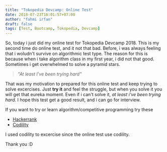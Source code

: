 ```yaml
---
title: "Tokopedia Devcamp: Online Test"
date: 2018-07-23T16:01:57+07:00
author: "fahmi irfan"
draft: false
tags: [Test, Bootcamp, Tokopedia, Devcamp]
---
```


So, today i just did my online test for Tokopedia Devcamp 2018. This is my second time do online test, and it not that bad. Before, i was always feeling that i woludn't survive on algorithmic test type. The reason for this is because when i take algorithm class in my first year, i did not that good. Sometimes i get overwhelmed to solve a pyramid stars.

> _"At least I've been trying hard"_

That was my motivation to prepared for this online test and keep trying to solve excercises. Just **try it** and feel the struggle, but when you solve it you will get that eureka moment. Even if i can't solve it, _at least i've been trying hard_.
I hope this test get a good  result, and i can go for interview.

If you want to try or learn algorithm/competitive programming try these

* [Hackerrank](http://hackerrank.com/)
* [Codility](https://codility.com/programmers/lessons/)

I used codility to excercise since the online test use codility. 

Thank you :D